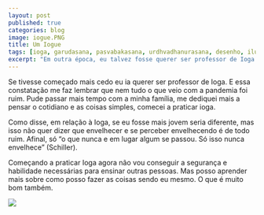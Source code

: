 ```yaml
---
layout: post
published: true
categories: blog
image: iogue.PNG
title: Um Iogue
tags: [ioga, garudasana, pasvabakasana, urdhvadhanurasana, desenho, ilustração, yoga]
excerpt: "Em outra época, eu talvez fosse querer ser professor de Ioga. Mas não poder ser mais não é necessariamente uma coisa ruim."
---
```


Se tivesse começado mais cedo eu ia querer ser professor de Ioga. E essa constatação me faz lembrar que nem tudo o que veio com a pandemia foi ruim. Pude passar mais tempo com a minha família, me dediquei mais a pensar o cotidiano e as coisas simples, comecei a praticar ioga.

Como disse, em relação à Ioga, se eu fosse mais jovem seria diferente, mas isso não quer dizer que envelhecer e se perceber envelhecendo é de todo ruim. Afinal, só “o que nunca e em lugar algum se passou. Só isso nunca envelhece” (Schiller).

Começando a praticar Ioga agora não vou conseguir a segurança e habilidade necessárias para ensinar outras pessoas. Mas posso aprender mais sobre como posso fazer as coisas sendo eu mesmo. O que é muito bom também.

<img src="/assets/images/iogue.PNG">
